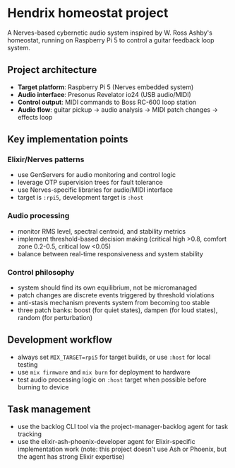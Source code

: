# Hendrix homeostat project

A Nerves-based cybernetic audio system inspired by W. Ross Ashby's homeostat,
running on Raspberry Pi 5 to control a guitar feedback loop system.

## Project architecture

- **Target platform**: Raspberry Pi 5 (Nerves embedded system)
- **Audio interface**: Presonus Revelator io24 (USB audio/MIDI)
- **Control output**: MIDI commands to Boss RC-600 loop station
- **Audio flow**: guitar pickup → audio analysis → MIDI patch changes → effects
  loop

## Key implementation points

### Elixir/Nerves patterns

- use GenServers for audio monitoring and control logic
- leverage OTP supervision trees for fault tolerance
- use Nerves-specific libraries for audio/MIDI interface
- target is `:rpi5`, development target is `:host`

### Audio processing

- monitor RMS level, spectral centroid, and stability metrics
- implement threshold-based decision making (critical high >0.8, comfort zone
  0.2-0.5, critical low <0.05)
- balance between real-time responsiveness and system stability

### Control philosophy

- system should find its own equilibrium, not be micromanaged
- patch changes are discrete events triggered by threshold violations
- anti-stasis mechanism prevents system from becoming too stable
- three patch banks: boost (for quiet states), dampen (for loud states), random
  (for perturbation)

## Development workflow

- always set `MIX_TARGET=rpi5` for target builds, or use `:host` for local
  testing
- use `mix firmware` and `mix burn` for deployment to hardware
- test audio processing logic on `:host` target when possible before burning to
  device

## Task management

- use the backlog CLI tool via the project-manager-backlog agent for task
  tracking
- use the elixir-ash-phoenix-developer agent for Elixir-specific implementation
  work (note: this project doesn't use Ash or Phoenix, but the agent has strong
  Elixir expertise)
